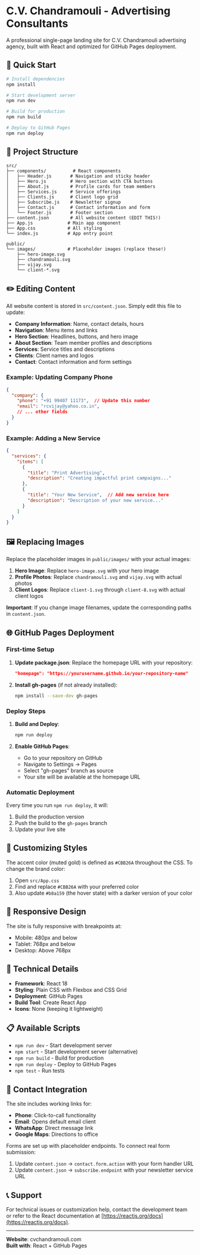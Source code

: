 # C.V. Chandramouli - Advertising Consultants

A professional single-page landing site for C.V. Chandramouli advertising agency, built with React and optimized for GitHub Pages deployment.

## 🚀 Quick Start

```bash
# Install dependencies
npm install

# Start development server
npm run dev

# Build for production
npm run build

# Deploy to GitHub Pages
npm run deploy
```

## 📁 Project Structure

```
src/
├── components/          # React components
│   ├── Header.js       # Navigation and sticky header
│   ├── Hero.js         # Hero section with CTA buttons
│   ├── About.js        # Profile cards for team members
│   ├── Services.js     # Service offerings
│   ├── Clients.js      # Client logo grid
│   ├── Subscribe.js    # Newsletter signup
│   ├── Contact.js      # Contact information and form
│   └── Footer.js       # Footer section
├── content.json        # All website content (EDIT THIS!)
├── App.js             # Main app component
├── App.css            # All styling
└── index.js           # App entry point

public/
└── images/            # Placeholder images (replace these!)
    ├── hero-image.svg
    ├── chandramouli.svg
    ├── vijay.svg
    └── client-*.svg
```

## ✏️ Editing Content

All website content is stored in `src/content.json`. Simply edit this file to update:

- **Company Information**: Name, contact details, hours
- **Navigation**: Menu items and links
- **Hero Section**: Headlines, buttons, and hero image
- **About Section**: Team member profiles and descriptions
- **Services**: Service titles and descriptions
- **Clients**: Client names and logos
- **Contact**: Contact information and form settings

### Example: Updating Company Phone

```json
{
  "company": {
    "phone": "+91 99407 11173",  // Update this number
    "email": "rcvijay@yahoo.co.in",
    // ... other fields
  }
}
```

### Example: Adding a New Service

```json
{
  "services": {
    "items": [
      {
        "title": "Print Advertising",
        "description": "Creating impactful print campaigns..."
      },
      {
        "title": "Your New Service",  // Add new service here
        "description": "Description of your new service..."
      }
    ]
  }
}
```

## 🖼️ Replacing Images

Replace the placeholder images in `public/images/` with your actual images:

1. **Hero Image**: Replace `hero-image.svg` with your hero image
2. **Profile Photos**: Replace `chandramouli.svg` and `vijay.svg` with actual photos
3. **Client Logos**: Replace `client-1.svg` through `client-8.svg` with actual client logos

**Important**: If you change image filenames, update the corresponding paths in `content.json`.

## 🌐 GitHub Pages Deployment

### First-time Setup

1. **Update package.json**: Replace the homepage URL with your repository:
   ```json
   "homepage": "https://yourusername.github.io/your-repository-name"
   ```

2. **Install gh-pages** (if not already installed):
   ```bash
   npm install --save-dev gh-pages
   ```

### Deploy Steps

1. **Build and Deploy**:
   ```bash
   npm run deploy
   ```

2. **Enable GitHub Pages**:
   - Go to your repository on GitHub
   - Navigate to Settings → Pages
   - Select "gh-pages" branch as source
   - Your site will be available at the homepage URL

### Automatic Deployment

Every time you run `npm run deploy`, it will:
1. Build the production version
2. Push the build to the `gh-pages` branch
3. Update your live site

## 🎨 Customizing Styles

The accent color (muted gold) is defined as `#CBB26A` throughout the CSS. To change the brand color:

1. Open `src/App.css`
2. Find and replace `#CBB26A` with your preferred color
3. Also update `#b8a159` (the hover state) with a darker version of your color

## 📱 Responsive Design

The site is fully responsive with breakpoints at:
- Mobile: 480px and below
- Tablet: 768px and below
- Desktop: Above 768px

## 🔧 Technical Details

- **Framework**: React 18
- **Styling**: Plain CSS with Flexbox and CSS Grid
- **Deployment**: GitHub Pages
- **Build Tool**: Create React App
- **Icons**: None (keeping it lightweight)

## 📋 Available Scripts

- `npm run dev` - Start development server
- `npm start` - Start development server (alternative)
- `npm run build` - Build for production
- `npm run deploy` - Deploy to GitHub Pages
- `npm test` - Run tests

## 🔗 Contact Integration

The site includes working links for:
- **Phone**: Click-to-call functionality
- **Email**: Opens default email client
- **WhatsApp**: Direct message link
- **Google Maps**: Directions to office

Forms are set up with placeholder endpoints. To connect real form submission:
1. Update `content.json` → `contact.form.action` with your form handler URL
2. Update `content.json` → `subscribe.endpoint` with your newsletter service URL

## 📞 Support

For technical issues or customization help, contact the development team or refer to the React documentation at [https://reactjs.org/docs](https://reactjs.org/docs).

---

**Website**: cvchandramouli.com  
**Built with**: React + GitHub Pages
